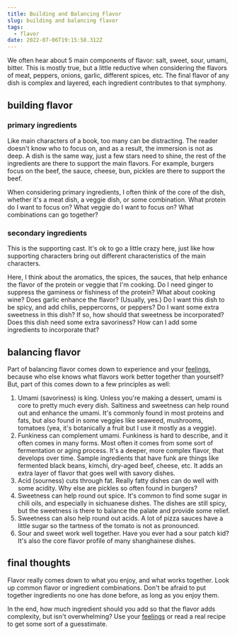 ```yaml
---
title: Building and Balancing Flavor
slug: building and balancing flavor
tags:
  - flavor
date: 2022-07-06T19:15:58.312Z
---
```

We often hear about 5 main components of flavor: salt, sweet, sour, umami, bitter. This is mostly true, but a little reductive when considering the flavors of meat, peppers, onions, garlic, different spices, etc. The final flavor of any dish is complex and layered, each ingredient contributes to that symphony.

## building flavor

### primary ingredients

Like main characters of a book, too many can be distracting. The reader doesn't know who to focus on, and as a result, the immersion is not as deep. A dish is the same way, just a few stars need to shine, the rest of the ingredients are there to support the main flavors. For example, burgers focus on the beef, the sauce, cheese, bun, pickles are there to support the beef.

When considering primary ingredients, I often think of the core of the dish, whether it's a meat dish, a veggie dish, or some combination. What protein do I want to focus on? What veggie do I want to focus on? What combinations can go together?

### secondary ingredients

This is the supporting cast. It's ok to go a little crazy here, just like how supporting characters bring out different characteristics of the main characters.

Here, I think about the aromatics, the spices, the sauces, that help enhance the flavor of the protein or veggie that I'm cooking. Do I need ginger to suppress the gaminess or fishiness of the protein? What about cooking wine? Does garlic enhance the flavor? (Usually, yes.) Do I want this dish to be spicy, and add chilis, peppercorns, or peppers? Do I want some extra sweetness in this dish? If so, how should that sweetness be incorporated? Does this dish need some extra savoriness? How can I add some ingredients to incorporate that?

## balancing flavor

Part of balancing flavor comes down to experience and your [feelings](/principles/cooking-with-feelings), because who else knows what flavors work better together than yourself? But, part of this comes down to a few principles as well:

1. Umami (savoriness) is king. Unless you're making a dessert, umami is core to pretty much every dish. Saltiness and sweetness can help round out and enhance the umami. It's commonly found in most proteins and fats, but also found in some veggies like seaweed, mushrooms, tomatoes (yea, it's botanically a fruit but I use it mostly as a veggie).
2. Funkiness can complement umami. Funkiness is hard to describe, and it often comes in many forms. Most often it comes from some sort of fermentation or aging process. It's a deeper, more complex flavor, that develops over time. Sample ingredients that have funk are things like fermented black beans, kimchi, dry-aged beef, cheese, etc. It adds an extra layer of flavor that goes well with savory dishes.
3. Acid (sourness) cuts through fat. Really fatty dishes can do well with some acidity. Why else are pickles so often found in burgers?
4. Sweetness can help round out spice. It's common to find some sugar in chili oils, and especially in sichuanese dishes. The dishes are still spicy, but the sweetness is there to balance the palate and provide some relief.
5. Sweetness can also help round out acids. A lot of pizza sauces have a little sugar so the tartness of the tomato is not as pronounced.
6. Sour and sweet work well together. Have you ever had a sour patch kid? It's also the core flavor profile of many shanghainese dishes.

## final thoughts

Flavor really comes down to what you enjoy, and what works together. Look up common flavor or ingredient combinations. Don't be afraid to put together ingredients no one has done before, as long as you enjoy them.

In the end, how much ingredient should you add so that the flavor adds complexity, but isn't overwhelming? Use your [feelings](/principles/cooking-with-feelings) or read a real recipe to get some sort of a guesstimate.